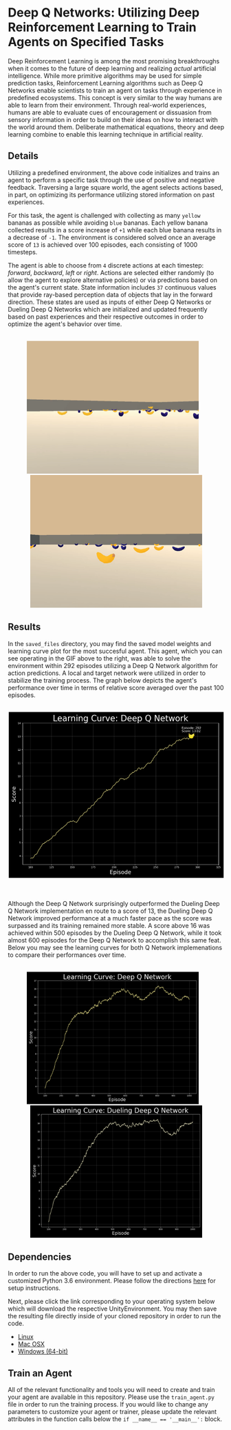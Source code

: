 # Deep Q Networks: Utilizing Deep Reinforcement Learning to Train Agents on Specified Tasks
Deep Reinforcement Learning is among the most promising breakthroughs when it comes to the future of deep learning and realizing *actual* artificial intelligence.  While more primitive algorithms may be used for simple prediction tasks, Reinforcement Learning algorithms such as Deep Q Networks enable scientists to train an agent on tasks through experience in predefined ecosystems.  This concept is very similar to the way humans are able to learn from their environment.  Through real-world experiences, humans are able to evaluate cues of encouragement or dissuasion from sensory information in order to build on their ideas on how to interact with the world around them.  Deliberate mathematical equations, theory and deep learning combine to enable this learning technique in artificial reality.

## Details
Utilizing a predefined environment, the above code initializes and trains an agent to perform a specific task through the use of positive and negative feedback.  Traversing a large square world, the agent selects actions based, in part, on optimizing its performance utilizing stored information on past experiences.

For this task, the agent is challenged with collecting as many `yellow` bananas as possible while avoiding `blue` bananas.  Each yellow banana collected results in a score increase of `+1` while each blue banana results in a decrease of `-1`.  The environment is considered solved once an average score of `13` is achieved over 100 episodes, each consisting of 1000 timesteps.

The agent is able to choose from `4` discrete actions at each timestep: *forward*, *backward*, *left* or *right*.  Actions are selected either randomly (to allow the agent to explore alternative policies) or via predictions based on the agent's current state.  State information includes `37` continuous values that provide ray-based perception data of objects that lay in the forward direction.  These states are used as inputs of either Deep Q Networks or Dueling Deep Q Networks which are initialized and updated frequently based on past experiences and their respective outcomes in order to optimize the agent's behavior over time.

<br />

<div align="center">
  <img width="400" height="308" src="saved_files/untrained_agent.gif">
  &nbsp;&nbsp;&nbsp;
  <img width="400" height="308" src="saved_files/trained_agent.gif">
</div>

## Results
In the `saved_files` directory, you may find the saved model weights and learning curve plot for the most succesful agent.  This agent, which you can see operating in the GIF above to the right, was able to solve the environment within 292 episodes utilizing a Deep Q Network algorithm for action predictions.  A local and target network were utilized in order to stabilize the training process.  The graph below depicts the agent's performance over time in terms of relative score averaged over the past 100 episodes.

<br />

<div align="center">
  <img width="500" height="385" img src="saved_files/scores_mavg_qn_292.png">
</div>

<br />
<br />

Although the Deep Q Network surprisingly outperformed the Dueling Deep Q Network implementation en route to a score of 13, the Dueling Deep Q Network improved performance at a much faster pace as the score was surpassed and its training remained more stable.  A score above 16 was achieved within 500 episodes by the Dueling Deep Q Network, while it took almost 600 episodes for the Deep Q Network to accomplish this same feat.  Below you may see the learning curves for both Q Network implemenations to compare their performances over time.

<br />

<div align="center">
  <img width="400" height="307" img src="saved_files/scores_mavg_qn_1000.png">
  &nbsp;&nbsp;&nbsp;
  <img width="400" height="307" img src="saved_files/scores_mavg_dqn_1000.png">
</div>

## Dependencies
In order to run the above code, you will have to set up and activate a customized Python 3.6 environment.  Please follow the directions [here](https://github.com/udacity/deep-reinforcement-learning#dependencies) for setup instructions.

Next, please click the link corresponding to your operating system below which will download the respective UnityEnvironment.  You may then save the resulting file directly inside of your cloned repository in order to run the code.
* [Linux](https://s3-us-west-1.amazonaws.com/udacity-drlnd/P1/Banana/Banana_Linux.zip)
* [Mac OSX](https://s3-us-west-1.amazonaws.com/udacity-drlnd/P1/Banana/Banana.app.zip)
* [Windows (64-bit)](https://s3-us-west-1.amazonaws.com/udacity-drlnd/P1/Banana/Banana_Windows_x86_64.zip)

## Train an Agent
All of the relevant functionality and tools you will need to create and train your agent are available in this repository.  Please use the `train_agent.py` file in order to run the training process.  If you would like to change any parameters to customize your agent or trainer, please update the relevant attributes in the function calls below the `if __name__ == '__main__':` block.
